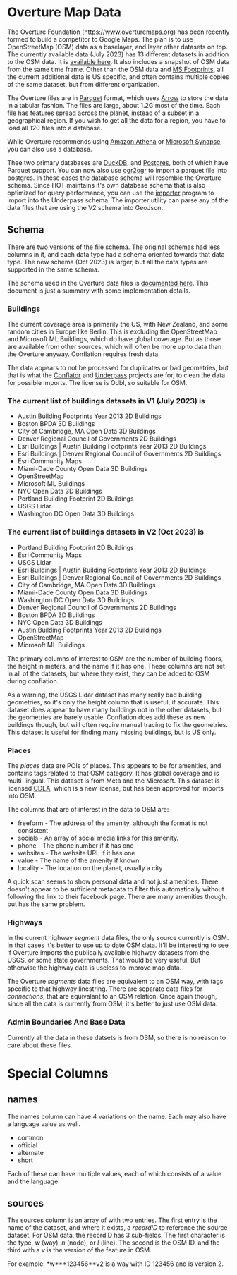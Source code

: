 # Overture Map Data

The Overture Foundation (<https://www.overturemaps.org>) has been
recently formed to build a competitor to Google Maps. The plan is to
use OpenStreetMap (OSM) data as a baselayer, and layer other datasets
on top. The currently available data (July 2023) has 13 different
datasets in addition to the OSM data. It is [available
here](https://overturemaps.org/download/). It also includes a snapshot
of OSM data from the same time frame. Other than the OSM data and [MS
Footprints](https://github.com/microsoft/GlobalMLBuildingFootprints),
all the current additional data is US specific, and often contains
multiple copies of the same dataset, but from different organization.

The Overture files are in [Parquet](https://parquet.apache.org/)
format, which uses [Arrow](https://arrow.apache.org/) to store the
data in a tabular fashion. The files are large, about 1.2G most of the
time. Each file has features spread across the planet, instead of a
subset in a geographical region. If you wish to get all the data for a
region, you have to load all 120 files into a database.

While Overture recommends using [Amazon
Athena](https://aws.amazon.com/athena/) or [Microsoft
Synapse](https://learn.microsoft.com/en-us/azure/synapse-analytics/get-started-create-workspace),
you can also use a database.

Thee two primary databases are [DuckDB](https://duckdb.org/), and
[Postgres](https://www.postgresql.org/about/news/parquet-s3-fdw-021-released-2379/),
both of which have Parquet support. You can now also use [ogr2ogr](https://gdal.org/drivers/vector/parquet.html) to
import a parquet file into postgres. In these cases the database
schema will resemble the Overture schema. Since HOT maintains it's own
database schema that is also optimized for query performance, you can
use the [importer](https://hotosm.github.io/osm-rawdata/importer/)
program to import into the Underpass schema. The importer utility can
parse any of the data files that are using the V2 schema into GeoJson.

## Schema

There are two versions of the file schema. The original schemas had
less columns in it, and each data type had a schema oriented towards
that data type. The new schema (Oct 2023) is larger, but all the data
types are supported in the same schema.

The schema used in the Overture data files is [documented here](https://docs.overturemaps.org/schema/reference/).
This document is just a summary with some implementation details.

### Buildings

The current coverage area is primarily the US, with New Zealand, and
some random cities in Europe like Berlin. This is excluding the
OpenStreetMap and Microsoft ML Buildings, which do have global
coverage. But as those are available from other sources, which will
often be more up to data than the Overture anyway. Conflation requires
fresh data.

The data appears to not be processed for duplicates or bad geometries,
but that is what the [Conflator](https://github.com/hotosm/conflator)
and [Underpass](https://github.com/hotosm/underpass/wiki) projects
are for, to clean the data for possible imports. The license is Odbl,
so suitable for OSM.

### The current list of buildings datasets in V1 (July 2023) is

- Austin Building Footprints Year 2013 2D Buildings
- Boston BPDA 3D Buildings
- City of Cambridge, MA Open Data 3D Buildings
- Denver Regional Council of Governments 2D Buildings
- Esri Buildings | Austin Building Footprints Year 2013 2D Buildings
- Esri Buildings | Denver Regional Council of Governments 2D Buildings
- Esri Community Maps
- Miami-Dade County Open Data 3D Buildings
- OpenStreetMap
- Microsoft ML Buildings
- NYC Open Data 3D Buildings
- Portland Building Footprint 2D Buildings
- USGS Lidar
- Washington DC Open Data 3D Buildings

### The current list of buildings datasets in V2 (Oct 2023) is

- Portland Building Footprint 2D Buildings
- Esri Community Maps
- USGS Lidar
- Esri Buildings | Austin Building Footprints Year 2013 2D Buildings
- Esri Buildings | Denver Regional Council of Governments 2D Buildings
- City of Cambridge, MA Open Data 3D Buildings
- Miami-Dade County Open Data 3D Buildings
- Washington DC Open Data 3D Buildings
- Denver Regional Council of Governments 2D Buildings
- Boston BPDA 3D Buildings
- NYC Open Data 3D Buildings
- Austin Building Footprints Year 2013 2D Buildings
- OpenStreetMap
- Microsoft ML Buildings

The primary columns of interest to OSM are the number of building
floors, the height in meters, and the name if it has one. These
columns are not set in all of the datasets, but where they exist, they
can be added to OSM during conflation.

As a warning, the USGS Lidar dataset has many really bad building
geometries, so it's only the height column that is useful, if
accurate. This dataset does appear to have many buildings not in the
other datasets, but the geometries are barely usable. Conflation does
add these as new buildings though, but will often require manual
tracing to fix the geometries. This dataset is useful for finding many
missing buildings, but is US only.

### Places

The _places_ data are POIs of places. This appears to be for
amenities, and contains tags related to that OSM category. It has
global coverage and is multi-lingual. This dataset is from Meta and
the Microsoft. This dataset is licensed
[CDLA](https://osmfoundation.org/wiki/CDLA_permissive_compatibility),
which is a new license, but has been approved for imports into OSM.

The columns that are of interest in the data to OSM are:

- freeform - The address of the amenity, although the format is not
  consistent
- socials - An array of social media links for this amenity.
- phone - The phone number if it has one
- websites - The website URL if it has one
- value - The name of the amenity if known
- locality - The location on the planet, usually a city

A quick scan seems to show personal data and not just amenities. There
doesn't appear to be sufficient metadata to filter this automatically
without following the link to their facebook page. There are many
amenities though, but has the same problem.

### Highways

In the current highway _segment_ data files, the only source currently
is OSM. In that cases it's better to use up to date OSM data. It'll be
interesting to see if Overture imports the publically available
highway datasets from the USGS, or some state governments. That would
be very useful. But otherwise the highway data is useless to improve
map data.

The Overture _segments_ data files are equivalent to an OSM way, with
tags specific to that highway linestring. There are separate data
files for _connections_, that are equivalant to an OSM relation. Once
again though, since all the data is currently from OSM, it's better to
just use OSM data.

### Admin Boundaries And Base Data

Currently all the data in these datsets is from OSM, so there is no
reason to care about these files.

# Special Columns

## names

The names column can have 4 variations on the name. Each may also have
a language value as well.

- common
- official
- alternate
- short

Each of these can have multiple values, each of which consists of a
value and the language.

## sources

The sources column is an array of with two entries. The first entry is
the name of the dataset, and where it exists, a _recordID_ to
reference the source dataset. For OSM data, the recordID has 3
sub-fields. The first character is the type, _w_ (way), _n_ (node), or
_l_ (line). The second is the OSM ID, and the third with a _v_ is the
version of the feature in OSM.

For example: \*w**\*123456**v2 is a way with ID 123456 and is version 2.
